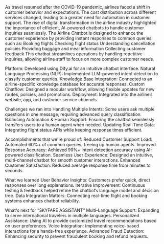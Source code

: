 As travel resumed after the COVID-19 pandemic, airlines faced a shift in customer behavior and expectations. The cost distribution across different services changed, leading to a greater need for automation in customer support. The rise of digital transformation in the airline industry highlighted the importance of efficient, AI-powered chatbots to handle customer inquiries seamlessly.
The Airline Chatbot is designed to enhance the customer experience by providing instant responses to common queries such as:
Booking flights Checking flight status Understanding cancellation policies Providing baggage and meal information Collecting customer feedback This chatbot streamlines operations by handling repetitive inquiries, allowing airline staff to focus on more complex customer needs.

Platform: Developed using Dify.ai for an intuitive chatbot interface.
Natural Language Processing (NLP): Implemented LLM-powered intent detection to classify customer queries. Knowledge Base Integration: Connected to an airline-specific knowledge database for accurate responses. Custom Chatflow: Designed a modular workflow, allowing flexible updates for new routes, policies, and promotions. Deployment: Integrated into the airline’s website, app, and customer service channels.

Challenges we ran into
Handling Multiple Intents: Some users ask multiple questions in one message, requiring advanced query classification. Balancing Automation & Human Support: Ensuring the chatbot seamlessly transfers users to a human agent when needed. Updating Real-Time Data: Integrating flight status APIs while keeping response times efficient.

Accomplishments that we're proud of: Reduced Customer Support Load: Automated 60%+ of
common queries, freeing up human agents.
Improved Response Accuracy: Achieved 90%+ intent detection accuracy using AI-powered classification. Seamless User Experience: Designed an intuitive, multi-channel chatbot for smooth customer interactions. Enhanced Customer Satisfaction: Reduced average response time from minutes to seconds.

What we learned
User Behavior Insights: Customers prefer quick, direct responses over long explanations. Iterative Improvement: Continuous testing & feedback helped refine the chatbot’s language model and decision tree. Data Integration Matters: Connecting real-time flight and booking systems enhances chatbot reliability.

What's next for “SKYFARE ASSISTANT”
Multi-Language Support: Expanding to serve international travelers in multiple languages. Personalized Assistance: Using AI to provide customized travel recommendations based on user preferences. Voice Integration: Implementing voice-based interactions for a hands-free experience. Advanced Fraud Detection: Enhancing security to prevent fraudulent booking and refund requests.
